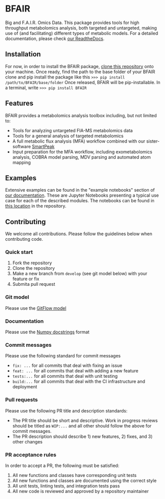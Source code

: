 # BFAIR
Big and F.A.I.R. Omics Data. This package provides tools for high throughput metabolomics analysis, both targeted and untargeted, making use of (and facilitating) different types of metabolic models. For a detailed documentation, please check [our ReadtheDocs](https://bfair.readthedocs.io/en/latest/index.html).

## Installation
For now, in order to install the BFAIR package, [clone this repository](https://docs.github.com/en/github/creating-cloning-and-archiving-repositories/cloning-a-repository-from-github/cloning-a-repository) onto your machine. Once ready, find the path to the base folder of your BFAIR clone and pip install the package like this
`>>> pip install /path/to/BFAIR/base/folder`
Once released, BFAIR will be pip-installable. In a terminal, write
`>>> pip install BFAIR`

## Features
BFAIR provides a metabolomics analysis toolbox including, but not limited to:
- Tools for analyzing untargeted FIA-MS metabolomics data
- Tools for a general analysis of targeted metabolomics
- A full metabolic flux analysis (MFA) workflow combined with our sister-software [SmartPeak](https://github.com/AutoFlowResearch/SmartPeak)
- Input preparation for the MFA workflow, including exometabolomics analysis, COBRA model parsing, MDV parsing and automated atom mapping

## Examples
Extensive examples can be found in the "example notebooks" section of [our documentation](https://bfair.readthedocs.io/en/latest/index.html). These are Jupyter Notebooks presenting a typical use case for each of the described modules. The notebooks can be found in [this location](https://github.com/AutoFlowResearch/BFAIR/tree/develop/docs/examples) in the repository.

## Contributing
We welcome all contributions.  Please follow the guidelines below when contributing code.

### Quick start
1. Fork the repository
2. Clone the repository
3. Make a new branch from `develop` (see git model below) with your feature or fix
4. Submita pull request

### Git model
Please use the [GitFlow model](https://datasift.github.io/gitflow/IntroducingGitFlow.html#:~:text=GitFlow%20is%20a%20branching%20model,and%20scaling%20the%20development%20team)

### Documentation
Please use the [Numpy docstrings](https://numpydoc.readthedocs.io/en/latest/format.html) format

### Commit messages
Please use the following standard for commit messages
- `fix: ...` for all commits that deal with fixing an issue
- `feat: ...` for all commits that deal with adding a new feature
- `tests:...` for all commits that deal with unit testing
- `build:...` for all commits that deal with the CI infrastructure and deployment

### Pull requests
Please use the following PR title and description standards:
- The PR title should be short and descriptive.  Work in progress reviews should be titled as `WIP:...` and all other should follow the above for commit messages.
- The PR description should describe 1) new features, 2) fixes, and 3) other changes

### PR acceptance rules
In order to accept a PR, the following must be satisfied:
1. All new functions and classes have corresponding unit tests
2. All new functions and classes are documented using the correct style
3. All unit tests, linting tests, and integration tests pass
4. All new code is reviewed and approved by a repository maintainer

